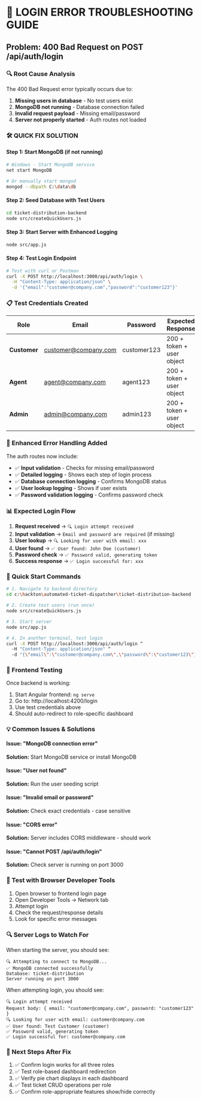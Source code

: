 # 🚨 LOGIN ERROR TROUBLESHOOTING GUIDE

## Problem: 400 Bad Request on POST /api/auth/login

### 🔍 Root Cause Analysis
The 400 Bad Request error typically occurs due to:
1. **Missing users in database** - No test users exist
2. **MongoDB not running** - Database connection failed
3. **Invalid request payload** - Missing email/password
4. **Server not properly started** - Auth routes not loaded

### 🛠️ QUICK FIX SOLUTION

#### Step 1: Start MongoDB (if not running)
```bash
# Windows - Start MongoDB service
net start MongoDB

# Or manually start mongod
mongod --dbpath C:\data\db
```

#### Step 2: Seed Database with Test Users
```bash
cd ticket-distribution-backend
node src/createQuickUsers.js
```

#### Step 3: Start Server with Enhanced Logging
```bash
node src/app.js
```

#### Step 4: Test Login Endpoint
```bash
# Test with curl or Postman
curl -X POST http://localhost:3000/api/auth/login \
  -H "Content-Type: application/json" \
  -d '{"email":"customer@company.com","password":"customer123"}'
```

### 📋 Test Credentials Created

| Role | Email | Password | Expected Response |
|------|-------|----------|-------------------|
| **Customer** | customer@company.com | customer123 | 200 + token + user object |
| **Agent** | agent@company.com | agent123 | 200 + token + user object |
| **Admin** | admin@company.com | admin123 | 200 + token + user object |

### 🔧 Enhanced Error Handling Added

The auth routes now include:
- ✅ **Input validation** - Checks for missing email/password
- ✅ **Detailed logging** - Shows each step of login process
- ✅ **Database connection logging** - Confirms MongoDB status
- ✅ **User lookup logging** - Shows if user exists
- ✅ **Password validation logging** - Confirms password check

### 📊 Expected Login Flow

1. **Request received** → `🔍 Login attempt received`
2. **Input validation** → `Email and password are required` (if missing)
3. **User lookup** → `🔍 Looking for user with email: xxx`
4. **User found** → `✅ User found: John Doe (customer)`
5. **Password check** → `✅ Password valid, generating token`
6. **Success response** → `✅ Login successful for: xxx`

### 🚀 Quick Start Commands

```bash
# 1. Navigate to backend directory
cd c:\hackton\automated-ticket-dispatcher\ticket-distribution-backend

# 2. Create test users (run once)
node src/createQuickUsers.js

# 3. Start server
node src/app.js

# 4. In another terminal, test login
curl -X POST http://localhost:3000/api/auth/login ^
  -H "Content-Type: application/json" ^
  -d "{\"email\":\"customer@company.com\",\"password\":\"customer123\"}"
```

### 🎯 Frontend Testing

Once backend is working:
1. Start Angular frontend: `ng serve`
2. Go to: http://localhost:4200/login
3. Use test credentials above
4. Should auto-redirect to role-specific dashboard

### 💡 Common Issues & Solutions

#### Issue: "MongoDB connection error"
**Solution:** Start MongoDB service or install MongoDB

#### Issue: "User not found"
**Solution:** Run the user seeding script

#### Issue: "Invalid email or password"
**Solution:** Check exact credentials - case sensitive

#### Issue: "CORS error"
**Solution:** Server includes CORS middleware - should work

#### Issue: "Cannot POST /api/auth/login"
**Solution:** Check server is running on port 3000

### 📱 Test with Browser Developer Tools

1. Open browser to frontend login page
2. Open Developer Tools → Network tab
3. Attempt login
4. Check the request/response details
5. Look for specific error messages

### 🔍 Server Logs to Watch For

When starting the server, you should see:
```
🔍 Attempting to connect to MongoDB...
✅ MongoDB connected successfully
Database: ticket-distribution
Server running on port 3000
```

When attempting login, you should see:
```
🔍 Login attempt received
Request body: { email: "customer@company.com", password: "customer123" }
🔍 Looking for user with email: customer@company.com
✅ User found: Test Customer (customer)
✅ Password valid, generating token
✅ Login successful for: customer@company.com
```

### 🎯 Next Steps After Fix

1. ✅ Confirm login works for all three roles
2. ✅ Test role-based dashboard redirection
3. ✅ Verify pie chart displays in each dashboard
4. ✅ Test ticket CRUD operations per role
5. ✅ Confirm role-appropriate features show/hide correctly
